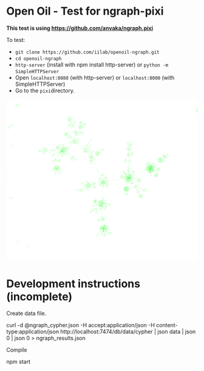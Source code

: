 # Open Oil - Test for ngraph-pixi

__This test is using https://github.com/anvaka/ngraph.pixi__

To test:
  - ```git clone https://github.com/iilab/openoil-ngraph.git```
  - ```cd openoil-ngraph```
  - ```http-server``` (install with npm install http-server) or ```python -m SimpleHTTPServer```
  - Open ```localhost:8080``` (with http-server) or ```localhost:8000``` (with SimpleHTTPServer)
  - Go to the ```pixi```directory.

![](screenshot.png)

# Development instructions (incomplete)

Create data file.

curl -d @ngraph_cypher.json -H accept:application/json -H content-type:application/json http://localhost:7474/db/data/cypher | json data | json 0 | json 0 > ngraph_results.json 

Compile

npm start
